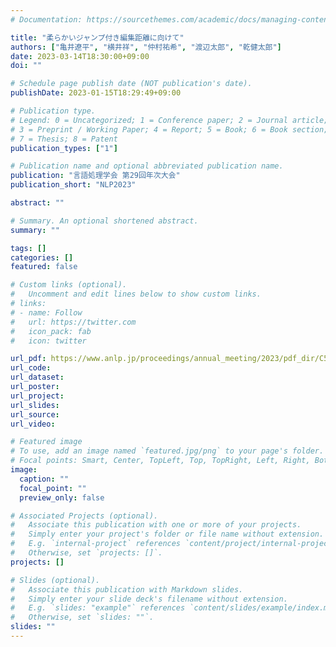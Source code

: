 ```yaml
---
# Documentation: https://sourcethemes.com/academic/docs/managing-content/

title: "柔らかいジャンプ付き編集距離に向けて"
authors: ["亀井遼平", "横井祥", "仲村祐希", "渡辺太郎", "乾健太郎"]
date: 2023-03-14T18:30:00+09:00
doi: ""

# Schedule page publish date (NOT publication's date).
publishDate: 2023-01-15T18:29:49+09:00

# Publication type.
# Legend: 0 = Uncategorized; 1 = Conference paper; 2 = Journal article;
# 3 = Preprint / Working Paper; 4 = Report; 5 = Book; 6 = Book section;
# 7 = Thesis; 8 = Patent
publication_types: ["1"]

# Publication name and optional abbreviated publication name.
publication: "言語処理学会 第29回年次大会"
publication_short: "NLP2023"

abstract: ""

# Summary. An optional shortened abstract.
summary: ""

tags: []
categories: []
featured: false

# Custom links (optional).
#   Uncomment and edit lines below to show custom links.
# links:
# - name: Follow
#   url: https://twitter.com
#   icon_pack: fab
#   icon: twitter

url_pdf: https://www.anlp.jp/proceedings/annual_meeting/2023/pdf_dir/C5-3.pdf
url_code:
url_dataset:
url_poster:
url_project:
url_slides: 
url_source:
url_video:

# Featured image
# To use, add an image named `featured.jpg/png` to your page's folder. 
# Focal points: Smart, Center, TopLeft, Top, TopRight, Left, Right, BottomLeft, Bottom, BottomRight.
image:
  caption: ""
  focal_point: ""
  preview_only: false

# Associated Projects (optional).
#   Associate this publication with one or more of your projects.
#   Simply enter your project's folder or file name without extension.
#   E.g. `internal-project` references `content/project/internal-project/index.md`.
#   Otherwise, set `projects: []`.
projects: []

# Slides (optional).
#   Associate this publication with Markdown slides.
#   Simply enter your slide deck's filename without extension.
#   E.g. `slides: "example"` references `content/slides/example/index.md`.
#   Otherwise, set `slides: ""`.
slides: ""
---
```

